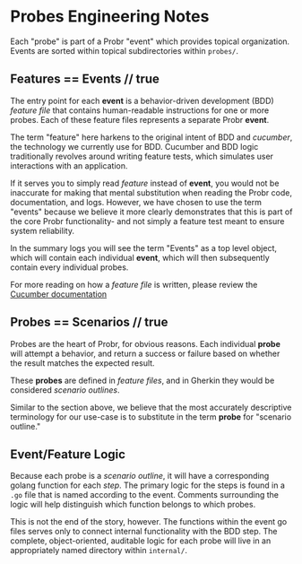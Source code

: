 # Probes Engineering Notes

Each "probe" is part of a Probr "event" which provides topical organization. Events are sorted within topical subdirectories within `probes/`.

## Features == Events // true

The entry point for each **event** is a behavior-driven development (BDD) _feature file_ that contains human-readable instructions for one or more probes.  Each of these feature files represents a separate Probr **event**.

The term "feature" here harkens to the original intent of BDD and _cucumber_, the technology we currently use for BDD. Cucumber and BDD logic traditionally revolves around writing feature tests, which simulates user interactions with an application.

If it serves you to simply read _feature_ instead of **event**, you would not be inaccurate for making that mental substitution when reading the Probr code, documentation, and logs. However, we have chosen to use the term "events" because we believe it more clearly demonstrates that this is part of the core Probr functionality- and not simply a feature test meant to ensure system reliability.

In the summary logs you will see the term "Events" as a top level object, which will contain each individual **event**, which will then subsequently contain every individual probes.

For more reading on how a _feature file_ is written, please review the [Cucumber documentation](https://cucumber.io/docs/gherkin/reference/)

## Probes == Scenarios // true

Probes are the heart of Probr, for obvious reasons. Each individual **probe** will attempt a behavior, and return a success or failure based on whether the result matches the expected result.

These **probes** are defined in _feature files_, and in Gherkin they would be considered _scenario outlines_.

Similar to the section above, we believe that the most accurately descriptive terminology for our use-case is to substitute in the term **probe** for "scenario outline."

## Event/Feature Logic

Because each probe is a _scenario outline_, it will have a corresponding golang function for each _step_.
 The primary logic for the steps is found in a `.go` file that is named according to the event. Comments surrounding the logic will help distinguish which function belongs to which probes.

This is not the end of the story, however. The functions within the event go files serves only to connect internal functionality with the BDD step. The complete, object-oriented, auditable logic for each probe will live in an appropriately named directory within `internal/`.

